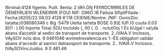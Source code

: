 I6rninal:4128 figents: Puilt. 8enta: 2 íiRň.ÓN FEfiftDCftRRILES DE ÖENEfiRLIEfil WLENEIRfift (FGU) NIF: G96Ồ )B Faituia SlfipllFltada : Fecha:)8205/22 08:03 4128 6')18 CEIENIE/Nontre: /NIF: OonícDio: tarjeta:)038080348 c 8ig :5479 Ueiita tarteta BOSE 0.9]£ lUfl )0 cuuta 0.03 8))1 : ).00 Inporte Tota) SOU tncluldo (, 00 ( .0. . nctutOoj 1 És b!Jgal i va!¡da abans ďaccetíír al sedici de transport de transporte. 2..IVAIA.V Inclosos, VAySOV nclu dos. 9 0461046 wvimetrovalencia.es 1.-ÉS obligatori validar abaos d'accedir al sanrici datraosport de transporte. 2.. IVAIA.V Inclosos. tVAySOVincJuidos. 9 0 461.46